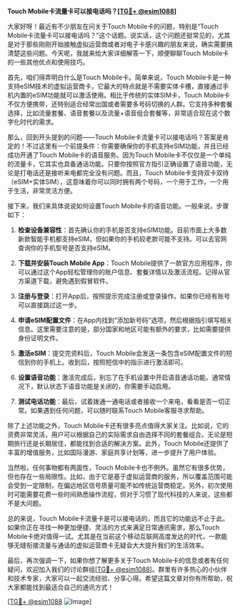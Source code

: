 **Touch Mobile卡流量卡可以接电话吗？[[TG💪+ @esim1088](https://t.me/s/esim1088)]**

大家好呀！最近有不少朋友在问关于Touch Mobile卡的问题，特别是“Touch Mobile卡流量卡可以接电话吗？”这个话题。说实话，这个问题还挺常见的，尤其是对于那些刚刚开始接触虚拟运营商或者对电子卡感兴趣的朋友来说，确实需要搞清楚这些问题。今天呢，我就来给大家详细解答一下，顺便聊聊Touch Mobile卡的一些其他优点和使用技巧。

首先，咱们得弄明白什么是Touch Mobile卡。简单来说，Touch Mobile卡是一种支持eSIM技术的虚拟运营商卡，它最大的特点就是不需要实体卡槽，直接通过手机内置的eSIM功能就可以激活使用。相比于传统的实体SIM卡，Touch Mobile卡不仅方便携带，还特别适合经常出国或者需要多号码切换的人群。它支持多种套餐选择，比如流量套餐、语音套餐以及流量+语音组合套餐等，非常适合现在这个数字化时代的需求。

那么，回到开头提到的问题——Touch Mobile卡流量卡可以接电话吗？答案是肯定的！不过这里有一个前提条件：你需要确保你的手机支持eSIM功能，并且已经成功开通了Touch Mobile卡的语音服务。因为Touch Mobile卡不仅仅是一个单纯的流量卡，它其实也具备通话功能。只要你按照官方指引正确设置了语音功能，无论是打电话还是接听来电都完全没有问题。而且，Touch Mobile卡支持双卡双待（eSIM+实体SIM），这意味着你可以同时拥有两个号码，一个用于工作，一个用于生活，非常灵活方便。

接下来，我们来具体说说如何设置Touch Mobile卡的语音功能。一般来说，步骤如下：

1. **检查设备兼容性**：首先确认你的手机是否支持eSIM功能。目前市面上大多数新款智能手机都支持eSIM，但如果你的手机较老款可能不支持。可以去官网查询你的手机型号是否支持eSIM。

2. **下载并安装Touch Mobile App**：Touch Mobile提供了一款官方应用程序，你可以通过这个App轻松管理你的账户信息、套餐详情以及激活流程。记得从官方渠道下载，避免遇到假冒软件。

3. **注册与登录**：打开App后，按照提示完成注册或登录操作。如果你已经有账号可以直接跳过这一步。

4. **申请eSIM配置文件**：在App内找到“添加新号码”选项，然后根据指引填写相关信息。这里需要注意的是，部分国家和地区可能有额外的要求，比如需要提供身份证明文件。

5. **激活eSIM**：提交完资料后，Touch Mobile会发送一条包含eSIM配置文件的短信到你的手机上。收到后，按照短信中的指示进行激活即可。

6. **设置语音功能**：激活完成后，别忘了在手机设置中开启语音通话功能。通常情况下，默认状态下语音功能是关闭的，你需要手动启用。

7. **测试电话功能**：最后，试着拨通一通电话或者接收一个来电，看看是否一切正常。如果遇到任何问题，可以随时联系Touch Mobile客服寻求帮助。

除了上述功能之外，Touch Mobile卡还有很多亮点值得大家关注。比如说，它的资费非常灵活，用户可以根据自己的实际需求自由选择不同的套餐组合。无论是短期旅行还是长期居住，都能找到合适的解决方案。此外，Touch Mobile还提供了丰富的增值服务，比如国际漫游、家庭共享计划等，进一步提升了用户体验。

当然啦，任何事物都有两面性，Touch Mobile卡也不例外。虽然它有很多优势，但也存在一些局限性。比如，由于它是基于虚拟运营商的服务，所以覆盖范围可能会受到一定限制，在偏远地区信号质量可能不如传统运营商稳定。另外，初次使用时可能需要花费一些时间熟悉操作流程，但对于习惯了现代科技的人来说，这些都不是大问题。

总的来说，Touch Mobile卡流量卡是可以接电话的，而且它的功能远不止于此。如果你正在寻找一种更加便捷、灵活的方式来满足日常通讯需求，那么Touch Mobile卡绝对值得一试。尤其是在当前这个移动互联网高度发达的时代，一款能够无缝衔接流量与通话的虚拟运营商卡无疑会大大提升我们的生活效率。

最后，再次强调一下，如果你想了解更多关于Touch Mobile卡的信息或者有任何疑问，欢迎加入我们的讨论群组[[TG💪+ @esim1088](https://t.me/s/esim1088)]。群里有许多热心的小伙伴和技术专家，大家可以一起交流经验、分享心得。希望这篇文章对你有所帮助，祝大家都能找到最适合自己的通讯方式！

[[TG💪+ @esim1088](https://t.me/s/esim1088) ![Image](https://i.postimg.cc/4NQfJmqS/Snipaste-2025-05-13-00-14-12.png)]
